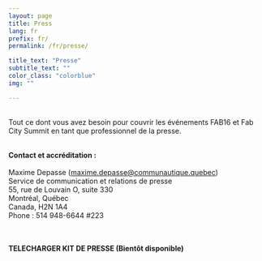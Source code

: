```yaml
---
layout: page
title: Press
lang: fr
prefix: fr/
permalink: /fr/presse/

title_text: "Presse"
subtitle_text: ""
color_class: "colorblue"
img: ""

---
```


<p class="{{ color_class }}">
	<br>
	Tout ce dont vous avez besoin pour couvrir les événements FAB16 et Fab City Summit en tant que professionnel de la presse.
	<br><br>
</p>

<p class="{{ color_class }}">
	<strong>Contact et accréditation :</strong>
	<br><br>
	Maxime Depasse (<a href='mailto:maxime.depasse@communautique.quebec'>maxime.depasse@communautique.quebec</a>)
	<br>
	Service de communication et relations de presse
	<br>
	55, rue de Louvain O, suite 330
	<br>
	Montréal, Québec
	<br>
	Canada, H2N 1A4
	<br>
	Phone : 514 948-6644 #223
	<br><br><br>

</p>

<p class="{{ color_class }}">
	<strong>TELECHARGER KIT DE PRESSE (Bientôt disponible)</strong>
	<br><br>
</p>

